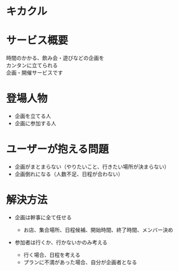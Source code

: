 # キカクル

# サービス概要
時間のかかる、飲み会・遊びなどの企画を  
カンタンに立てられる  
企画・開催サービスです


# 登場人物
* 企画を立てる人  
* 企画に参加する人


# ユーザーが抱える問題
* 企画がまとまらない（やりたいこと、行きたい場所が決まらない）
* 企画倒れになる（人数不足、日程が合わない）


# 解決方法
* 企画は幹事に全て任せる
  * お店、集合場所、日程候補、開始時間、終了時間、メンバー決め
  
* 参加者は行くか、行かないかのみ考える
  * 行く場合、日程を考える
  * プランに不満があった場合、自分が企画者となる

